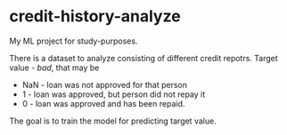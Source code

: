 # credit-history-analyze
My ML project for study-purposes. 

There is a dataset to analyze consisting of different credit repotrs. Target value - *bad*, that may be 
- NaN - loan was not approved for that person
- 1 - loan was approved, but person did not repay it
- 0 - loan was approved and has been repaid. 

The goal is to train the model for predicting target value. 
